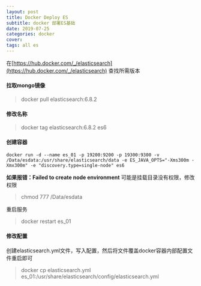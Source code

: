 ```yaml
---
layout: post
title: Docker Deploy ES
subtitle: docker 部署ES基础
date: 2019-07-25
categories: docker
cover: 
tags: all es
---
```


在[https://hub.docker.com/_/elasticsearch](https://hub.docker.com/_/elasticsearch) 查找所需版本


#### 拉取mongo镜像
>docker pull elasticsearch:6.8.2

#### 修改名称
> docker tag elasticsearch:6.8.2 es6

#### 创建容器
```
docker run -d --name es_01 -p 19200:9200 -p 19300:9300 -v /Data/esdata:/usr/share/elasticsearch/data -e ES_JAVA_OPTS="-Xms300m -Xmx300m" -e "discovery.type=single-node" es6
```

**如果报错：Failed to create node environment**
可能是挂载目录没有权限，修改权限
> chmod 777 /Data/esdata 

重启服务
> docker restart es_01

#### 修改配置
创建elasticsearch.yml文件，写入配置，然后将文件覆盖docker容器内部配置文件重启即可
> docker cp elasticsearch.yml es_01:/usr/share/elasticsearch/config/elasticsearch.yml
